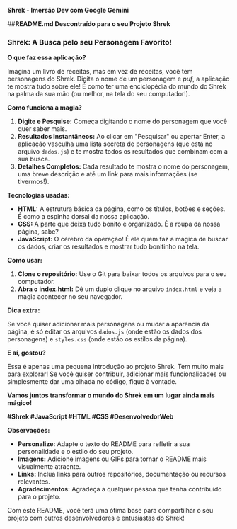 **Shrek - Imersão Dev com Google Gemini**

##**README.md Descontraído para o seu Projeto Shrek**

### **Shrek: A Busca pelo seu Personagem Favorito!**

**O que faz essa aplicação?**

Imagina um livro de receitas, mas em vez de receitas, você tem personagens do Shrek. Digita o nome de um personagem e *puf*, a aplicação te mostra tudo sobre ele! É como ter uma enciclopédia do mundo do Shrek na palma da sua mão (ou melhor, na tela do seu computador!).

**Como funciona a magia?**

1. **Digite e Pesquise:** Começa digitando o nome do personagem que você quer saber mais.
2. **Resultados Instantâneos:** Ao clicar em "Pesquisar" ou apertar Enter, a aplicação vasculha uma lista secreta de personagens (que está no arquivo `dados.js`) e te mostra todos os resultados que combinam com a sua busca.
3. **Detalhes Completos:** Cada resultado te mostra o nome do personagem, uma breve descrição e até um link para mais informações (se tivermos!).

**Tecnologias usadas:**

* **HTML:** A estrutura básica da página, como os títulos, botões e seções. É como a espinha dorsal da nossa aplicação.
* **CSS:** A parte que deixa tudo bonito e organizado. É a roupa da nossa página, sabe?
* **JavaScript:** O cérebro da operação! É ele quem faz a mágica de buscar os dados, criar os resultados e mostrar tudo bonitinho na tela.

**Como usar:**

1. **Clone o repositório:** Use o Git para baixar todos os arquivos para o seu computador.
2. **Abra o index.html:** Dê um duplo clique no arquivo `index.html` e veja a magia acontecer no seu navegador.

**Dica extra:**

Se você quiser adicionar mais personagens ou mudar a aparência da página, é só editar os arquivos `dados.js` (onde estão os dados dos personagens) e `styles.css` (onde estão os estilos da página).

**E aí, gostou?**

Essa é apenas uma pequena introdução ao projeto Shrek. Tem muito mais para explorar! Se você quiser contribuir, adicionar mais funcionalidades ou simplesmente dar uma olhada no código, fique à vontade. 

**Vamos juntos transformar o mundo do Shrek em um lugar ainda mais mágico!** 

**#Shrek #JavaScript #HTML #CSS #DesenvolvedorWeb**

**Observações:**

* **Personalize:** Adapte o texto do README para refletir a sua personalidade e o estilo do seu projeto.
* **Imagens:** Adicione imagens ou GIFs para tornar o README mais visualmente atraente.
* **Links:** Inclua links para outros repositórios, documentação ou recursos relevantes.
* **Agradecimentos:** Agradeça a qualquer pessoa que tenha contribuído para o projeto.

Com este README, você terá uma ótima base para compartilhar o seu projeto com outros desenvolvedores e entusiastas do Shrek! 
